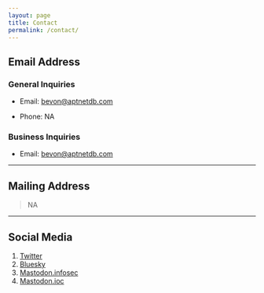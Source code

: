 ```yaml
---
layout: page
title: Contact
permalink: /contact/
---
```


## Email Address
### General Inquiries

* Email: [bevon@aptnetdb.com](mailto:bevon@aptnetdb.com)

* Phone: NA

### Business Inquiries

* Email: [bevon@aptnetdb.com](mailto:bevon@aptnetdb.com)

---

## Mailing Address

> NA
> 

---

## Social Media

1. [Twitter](https://x.com/aptnetdb)
2. [Bluesky](https://bsky.app/profile/aptnetdb.bsky.social)
4. [Mastodon.infosec](https://infosec.exchange/@aptnetdb)
5. [Mastodon.ioc](https://ioc.exchange/@aptnetdb)
